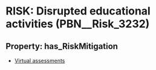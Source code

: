 # RISK: __Disrupted educational activities__ (PBN__Risk_3232)

## Property: has_RiskMitigation

* [Virtual assessments](PBN__Mitigation_1719)

